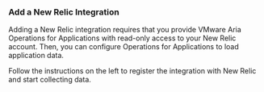 ### Add a New Relic Integration

Adding a New Relic integration requires that you provide VMware Aria Operations for Applications with read-only access to your New Relic account. Then, you can configure Operations for Applications to load application data.

Follow the instructions on the left to register the integration with New Relic and start collecting data.
